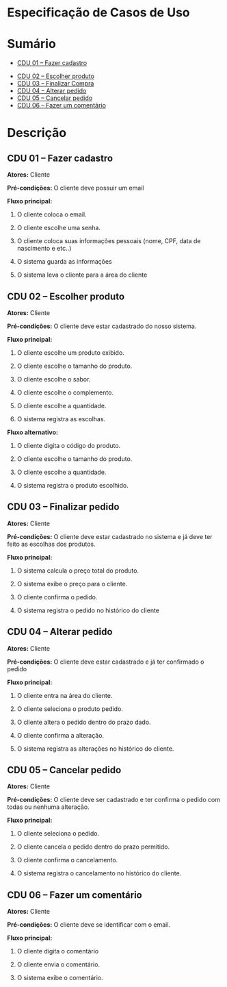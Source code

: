 # Especificação de Casos de Uso

# Sumário
+ [CDU 01 – Fazer cadastro](#cdu-01---fazer-cadastro)
- [CDU 02 – Escolher produto](#cdu-02---escolher-produto)
- [CDU 03 – Finalizar Compra](#cdu-03---finalizar-compra)
- [CDU 04 – Alterar pedido](#cdu-04---alterar-pedido)
- [CDU 05 – Cancelar pedido](#cdu-05---cancelar-pedido)
- [CDU 06 – Fazer um comentário](#cdu-06---fazer-um-comentário)

# Descrição

## CDU 01 – Fazer cadastro

**Atores:** Cliente 

**Pré-condições:** O cliente deve possuir um email

**Fluxo principal:**

1. O cliente coloca o email.

2. O cliente escolhe uma senha.

3. O cliente coloca suas informações pessoais (nome, CPF, data de nascimento e etc..)

4. O sistema guarda as informações

5. O sistema leva o cliente para a área do cliente

## CDU 02 – Escolher produto

**Atores:** Cliente

**Pré-condições:** O cliente deve estar cadastrado do nosso sistema.

**Fluxo principal:**

1. O cliente escolhe um produto exibido.

2. O cliente escolhe o tamanho do produto.

3. O cliente escolhe o sabor.

4. O cliente escolhe o complemento.

5. O cliente escolhe a quantidade.

6. O sistema registra as escolhas.

**Fluxo alternativo:**

1. O cliente digita o código do produto.

2. O cliente escolhe o tamanho do produto.

3. O cliente escolhe a quantidade.

4. O sistema registra o produto escolhido.
   
## CDU 03 – Finalizar pedido

**Atores:** Cliente 

**Pré-condições:** O cliente deve estar cadastrado no sistema e já deve ter feito as escolhas dos produtos.

**Fluxo principal:**

1. O sistema calcula o preço total do produto.

2. O sistema exibe o preço para o cliente.

3. O cliente confirma o pedido.

4. O sistema registra o pedido no histórico do cliente

## CDU 04 – Alterar pedido

**Atores:** Cliente

**Pré-condições:** O cliente deve estar cadastrado e já ter confirmado o pedido

**Fluxo principal:** 

1. O cliente entra na área do cliente.

2. O cliente seleciona o produto pedido.

3. O cliente altera o pedido dentro do prazo dado.

4. O cliente confirma a alteração.

5. O sistema registra as alterações no histórico do cliente.

## CDU 05 – Cancelar pedido

**Atores:** Cliente 

**Pré-condições:** O cliente deve ser cadastrado e ter confirma o pedido com todas ou nenhuma alteração.

**Fluxo principal:**

1. O cliente seleciona o pedido.

2. O cliente cancela o pedido dentro do prazo permitido.

3. O cliente confirma o cancelamento.

4. O sistema registra o cancelamento no histórico do cliente.



## CDU 06 – Fazer um comentário

**Atores:** Cliente 

**Pré-condições:** O cliente deve se identificar com o email.

**Fluxo principal:**

1. O cliente digita o comentário

2. O cliente envia o comentário.

3. O sistema exibe o comentário.


